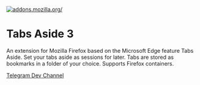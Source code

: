 [![addons.mozilla.org/](https://addons.cdn.mozilla.net/static/img/addons-buttons/AMO-button_2.png)](https://addons.mozilla.org/firefox/addon/tabs-aside)

# Tabs Aside 3

An extension for Mozilla Firefox based on the Microsoft Edge feature Tabs Aside.
Set your tabs aside as sessions for later. Tabs are stored as bookmarks in a folder of your choice.
Supports Firefox containers.

[Telegram Dev Channel](https://t.me/tabsaside)
